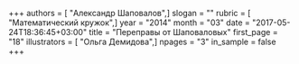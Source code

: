+++
authors = [ "Александр Шаповалов",]
slogan = ""
rubric = [ "Математический кружок",]
year = "2014"
month = "03"
date = "2017-05-24T18:36:45+03:00"
title = "Переправы от Шаповаловых"
first_page = "18"
illustrators = [ "Ольга Демидова",]
npages = "3"
in_sample = false
+++
